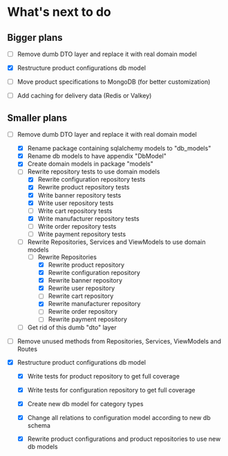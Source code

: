 # What's next to do

## Bigger plans
- [ ] Remove dumb DTO layer and replace it with real domain model
- [X] Restructure product configurations db model
- [ ] Move product specifications to MongoDB (for better customization)
- [ ] Add caching for delivery data (Redis or Valkey)


## Smaller plans
- [ ] Remove dumb DTO layer and replace it with real domain model
    - [X] Rename package containing sqlalchemy models to "db_models"
    - [X] Rename db models to have appendix "DbModel"
    - [X] Create domain models in package "models"
    - [ ] Rewrite repository tests to use domain models
        - [X] Rewrite configuration repository tests
        - [X] Rewrite product repository tests
        - [X] Write banner repository tests
        - [X] Write user repository tests
        - [ ] Write cart repository tests
        - [X] Write manufacturer repository tests
        - [ ] Write order repository tests
        - [ ] Write payment repository tests
    - [ ] Rewrite Repositories, Services and ViewModels to use domain models
        - [ ] Rewrite Repositories
            - [X] Rewrite product repository
            - [X] Rewrite configuration repository
            - [X] Rewrite banner repository
            - [X] Rewrite user repository
            - [ ] Rewrite cart repository
            - [X] Rewrite manufacturer repository
            - [ ] Rewrite order repository
            - [ ] Rewrite payment repository
    - [ ] Get rid of this dumb "dto" layer
- [ ] Remove unused methods from Repositories, Services, ViewModels and Routes

- [X] Restructure product configurations db model
    - [X] Write tests for product repository to get full coverage
    - [X] Write tests for configuration repository to get full coverage
    - [X] Create new db model for category types
    - [X] Change all relations to configuration model according to new db schema
    - [X] Rewrite product configurations and product repositories to use new db models

